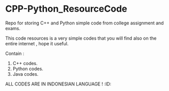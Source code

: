 # CPP-Python_ResourceCode
Repo for storing C++ and Python simple code from college assignment and exams.

This code resources is a very simple codes that you will find also on the entire internet , hope it useful.

Contain : 
1. C++ codes.
2. Python codes.
3. Java codes.

ALL CODES ARE IN INDONESIAN LANGUAGE ! :ID:
